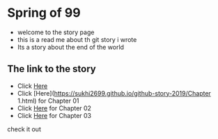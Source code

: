 # Spring of 99
- welcome to the story page
- this is a read me about th git story i wrote
- Its a story  about the end of the world 
 ## The link to the story
 
 - Click [Here](https://sukhi2699.github.io/github-story-2019/)
 - Click [Here](https://sukhi2699.github.io/github-story-2019/Chapter 1.html) for Chapter 01
 - Click [Here](https://sukhi2699.github.io/github-story-2019/Chapter2.html) for Chapter 02
 - Click [Here](https://sukhi2699.github.io/github-story-2019/Chapter3.html) for Chapter 03
 


check it out

